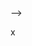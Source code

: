 <!--
**Görev:** Bir fonksiyonel bileşen oluşturarak, bir buton ve bir aktivite listesi görüntülemeyi hedefliyorsunuz. İlk başta, aktivite listesi boş olacak. Kullanıcı butona tıkladığında, yeni bir aktivite alınacak ve bu aktivite listeye eklenmelidir. Rastgele bir aktivite oluşturmak için "https://www.boredapi.com/api/activity" adresine GET isteği gönderilecek. Bu API, kimlik doğrulaması gerektirmeyen bir geliştirme API'sidir. Her istekte, rastgele bir aktivite nesnesi dönecektir. Bu nesnenin içerdiği alanlar şunlar olacaktır: activity, type, participants, price, link, key ve accessibility. Bu alanlar ya bir metin (string) ya da bir sayı (number) değeri taşıyacaktır.

Örnek bir aktivite nesnesi:

{
  "activity": "Köpeğinizi yürüyüşe çıkarın",
  "type": "relaxation",
  "participants": 1,
  "price": 0,
  "link": "",
  "key": "9318514",
  "accessibility": 0.2
}


Her öğe, aktiviteyi ve altında bir butonu içermelidir. Bu butona tıklandığında, aktivitenin nesnesinden kalan alanlar görüntülenmelidir. Sonuç olarak, kullanıcının son aktiviteyi genişlettiği durumu görebileceğiniz bir son ürün elde etmelisiniz.

**Notlar:**
- Fonksiyonelliğin ötesinde, sayfanın tasarımını istediğiniz gibi yapabilirsiniz.
- Bileşeniniz `useEffect()` hook'unu kullanmalıdır.
- Sayfayı daha küçük bileşenlere bölmek isteyebilirsiniz.
- Özellikle, "Generate Activity" butonuna birden fazla kez tıkladığınızda nasıl davrandığınıza dikkat edin. Önceki verileri üzerine yazma gibi bir sorunla karşılaşabilirsiniz.
- Verileri almak için `axios`, `fetch` veya diğer API çağrısı yöntemlerini kullanabilirsiniz.

---

Bu soru, temel bir React bileşeni oluşturmayı, API çağrıları yapmayı, veriyi işlemeyi ve kullanıcı etkileşimlerini yönetmeyi gerektiriyor. Aynı zamanda bileşenleri düzenli ve anlaşılır bir şekilde nasıl ayırabileceğinizi ve UI tasarımını nasıl özelleştirebileceğinizi de değerlendirecek. --> -->
x
